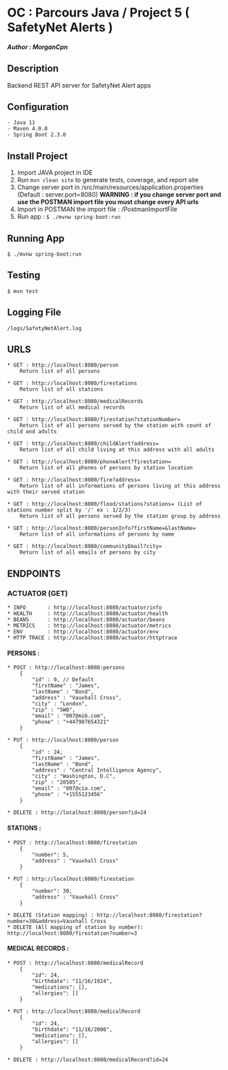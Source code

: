 # OC : Parcours Java / Project 5 ( SafetyNet Alerts )
##### Author : **_MorganCpn_**

## Description
Backend REST API server for SafetyNet Alert apps

## Configuration

	- Java 11
	- Maven 4.0.0
	- Spring Boot 2.3.0
	
## Install Project

1. Import JAVA project in IDE
2. Run `mvn clean site` to generate tests, coverage, and report site
3. Change server port in /src/main/resources/application.properties (Default : server.port=8080)
**WARNING : if you change server port and use the POSTMAN import file you must change every API urls**
4. Import in POSTMAN the import file : /PostmanImportFile
5. Run app : `$ ./mvnw spring-boot:run`

## Running App

`$ ./mvnw spring-boot:run`

## Testing

`$ mvn test`

## Logging File

`/logs/SafetyNetAlert.log`

## URLS
	* GET : http://localhost:8080/person
		Return list of all persons
		
	* GET : http://localhost:8080/firestations
		Return list of all stations
		
	* GET : http://localhost:8080/medicalRecords
		Return list of all medical records
		
	* GET : http://localhost:8080/firestation?stationNumber=
		Return list of all persons served by the station with count of child and adults
		
	* GET : http://localhost:8080/childAlert?address=
		Return list of all child living at this address with all adults
		
	* GET : http://localhost:8080/phoneAlert?firestation=
		Return list of all phones of persons by station location
		
	* GET : http://localhost:8080/fire?address=
		Return list of all informations of persons living at this address with their served station
		
	* GET : http://localhost:8080/flood/stations?stations= (List of stations number split by '/' ex : 1/2/3)
		Return list of all persons served by the station group by address
		
	* GET : http://localhost:8080/personInfo?firstName=&lastName=
		Return list of all informations of persons by name
		
	* GET : http://localhost:8080/communityEmail?city=
		Return list of all emails of persons by city

## ENDPOINTS
### ACTUATOR (GET)
	* INFO       : http://localhost:8080/actuator/info
	* HEALTH     : http://localhost:8080/actuator/health
	* BEANS      : http://localhost:8080/actuator/beans
	* METRICS    : http://localhost:8080/actuator/metrics
	* ENV        : http://localhost:8080/actuator/env
	* HTTP TRACE : http://localhost:8080/actuator/httptrace
	
#### PERSONS :
	* POST : http://localhost:8080:persons
		{
		    "id" : 0, // Default
		    "firstName" : "James",
		    "lastName" : "Bond",
		    "address" : "Vauxhall Cross",
		    "city" : "London",
		    "zip" : "SW8",
		    "email" : "007@mi6.com",
		    "phone" : "+447987654321"
		}
		
	* PUT : http://localhost:8080/person
		{
		    "id" : 24,
		    "firstName" : "James",
		    "lastName" : "Bond",
		    "address" : "Central Intelligence Agency",
		    "city" : "Washington, D.C",
		    "zip" : "20505",
		    "email" : "007@cia.com",
		    "phone" : "+1555123456"
		}
	
	* DELETE : http://localhost:8080/person?id=24

#### STATIONS :
	* POST : http://localhost:8080/firestation
		{
		    "number": 5,
		    "address" : "Vauxhall Cross"
		}
		
	* PUT : http://localhost:8080/firestation
		{
		    "number": 30,
		    "address" : "Vauxhall Cross"
		}
		
	* DELETE (Station mapping) : http://localhost:8080/firestation?number=30&address=Vauxhall Cross
	* DELETE (All mapping of station by number): http://localhost:8080/firestation?number=3

#### MEDICAL RECORDS :

	* POST : http://localhost:8080/medicalRecord
		{
		    "id": 24,
		    "birthdate": "11/16/1924",
		    "medications": [],
		    "allergies": []
		}	

	* PUT : http://localhost:8080/medicalRecord
		{
		    "id": 24,
		    "birthdate": "11/16/2006",
		    "medications": [],
		    "allergies": []
		}	

	* DELETE : http://localhost:8080/medicalRecord?id=24
	

